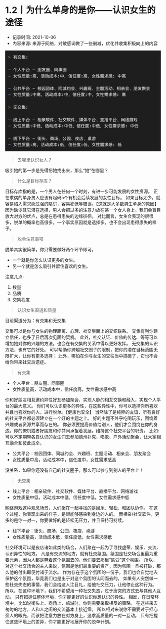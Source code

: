 # 1.2丨为什么单身的是你——认识女生的途径

* 记录时间: 2021-10-06
* 内容来源: 来源于网络，对敏感词做了一些删减，优化并收集积极向上的内容

![](img/1.2_1.jpg)

> 去哪里认识女人？

吸引她的第一步是先得把她找出来，那么“她”在哪里？

> 什么是目标存库？

目标存库指的是，一个男人在任何一个时刻，有进一步可能发展的女性资源。
正在求偶的单身男人应该有起码5个有机会后续发展的女性目标。
如果目标太少，就容易陷入需求感过强的陷阱，容易犯低等错误。【这就是大多数男生单身的原因】
因为缺少其它潜在选择，男人会把过多的注意力放在某一个女人身上。我们会盲目放大对方的优点，总是在患得患失的边缘徘徊。
对比而言，女生会表现的很很多，脱单的概率也高很多，一个事实原因就是选择多，也不会出现患得患失的样子。

> 脱单注意事项

脱单其实很简单，你只需要做好两个环节即可。

* 一个就是你怎么认识更多的女生。
* 另一个就是怎么吸引并留住喜欢的女生。

注意几点: 

1. 数量
2. 品质
3. 交集程度

> 认识女生渠道和质量

目前渠道分为：有交集和无交集

交集可以是你与女生的物理距离、心理、社交层面上的交织联系。
交集有利你建立信任，也多了日后再次见面的契机。
此外，社交认证、价值的传达、等等可以增加她对你的兴趣的方法，也会在有交集的关系中得以更好发挥。
无交集的认识方法，也有它的好处。
可以帮助你跨越社交圈子的限制，把你的潜在目标范围无限扩大，让你有更多选择；
此外，哪怕在你与女生的交往当中搞砸了，它也不会给你带来社交后遗症。

> 有交集

- 个人平台：朋友圈、同事圈
- 女性质量高，活动成本中，信任度高，女性需求感中高

你和好朋友相互邀约异性好友参加聚会，实现人脉的相互交换和融入，实现个人平台的最大意义。
你们可以认识更多的异性，在这些异性中，你可以选择你所喜欢并且也喜欢你的人，进行脱单。【健康也安全】
当然除了是纯粹的友谊，所有良好的社交平台都必须建立在一个好的主题之上。
好的主题不外乎吃喝玩乐，围绕着兴趣或者资源共享而存在的。
你必须要提高价值给别人，他们才会围绕在你的身边。你的僚机或者好朋友和你共同承担着发展，维持这个社交平台的职责。
比如: 可以不定期带各自认识的女生们去参加德州扑克、唱歌、户外活动聚会，让大家相互融合和彼此成全。

- 公共平台：校园团体、同城约会、兴趣班、主题活动、相亲会、朋友聚会
- 女性质量中高，活动成本中，信任度中，女性需求感高

没关系，如果你还没有自己的社交圈子，那么可以参与到别人的平台上！

> 无交集

- 线上平台：相亲软件、社交软件、媒体平台、直播平台、网络游戏
- 女性质量中低，活动成本中低，信任度中低，女性需求感中低

网络游戏这种观念场景，人们聚在一起寻找的是娱乐、轻松、和团队协作。
在这个过程，你表现出来的样子，是很能够感染到身边的人的。
而相亲/社交软件，更多的是你一对一，你要做好的是轻松无压力，并且保持可持续。

- 线下平台：街头、商场、公园、夜店、桌游
- 女性质量高，活动成本低，信任度低，女性需求感低

社交环境可以是夜店诸如此类的场合，人们聚在一起为了寻找虚荣、娱乐、交流、认识异性的地方。
凡是有交流的地方，就有社交氛围。氛围是社交场合里最为重要元素，因为人都是奔着这个氛围去的，他们要去那里“感受”这个氛围。
所以，对这个社交场合的主人来说，氛围是他们最重要的资产，因为氛围一旦被打破，那么他的付出即便付诸于流水。
作为存在于这个氛围的一份子，我们也会自觉地去保护这个氛围，毕竟我们也是出于对这个氛围的认同而去的。
如果有人突然做一些社交失态的事情，我们会给这人注目礼，给他社交压力，让他停止这种行为。
所以，在这种环境下，我们不希望用一种社交失态，过于唐突的方式去与其他人互动。
只有把握住整体环境，你才能更好的认识你想认识的异性。
相反，在日常环境中，比如说街头上、商场上、旅游时，你则需要采取相反的策略。
在这些来去匆匆的地方，人和人之间的交流基本上接近零。
所以相对来说你不需要过于担心旁人的眼光，而该把注意力放在对方身上，追求高质量的一对一互动。
只有把握住这些环境上的差异，你才能更好地展开你的脱单计划。
